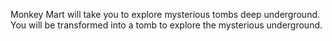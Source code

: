 Monkey Mart will take you to explore mysterious tombs deep underground. You will be transformed into a tomb to explore the mysterious underground.